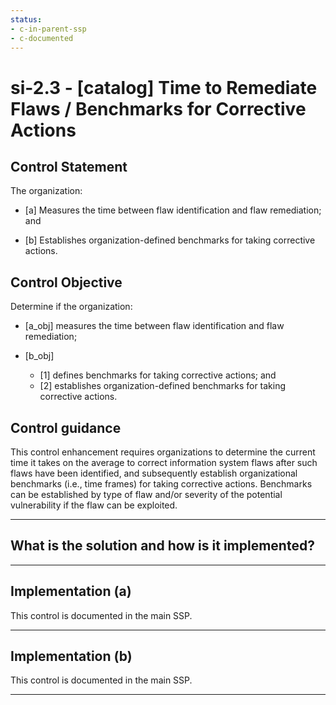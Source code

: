 ```yaml
---
status:
- c-in-parent-ssp
- c-documented
---
```


# si-2.3 - \[catalog\] Time to Remediate Flaws / Benchmarks for Corrective Actions

## Control Statement

The organization:

- \[a\] Measures the time between flaw identification and flaw remediation; and

- \[b\] Establishes organization-defined benchmarks for taking corrective actions.

## Control Objective

Determine if the organization:

- \[a_obj\] measures the time between flaw identification and flaw remediation;

- \[b_obj\]

  - \[1\] defines benchmarks for taking corrective actions; and
  - \[2\] establishes organization-defined benchmarks for taking corrective actions.

## Control guidance

This control enhancement requires organizations to determine the current time it takes on the average to correct information system flaws after such flaws have been identified, and subsequently establish organizational benchmarks (i.e., time frames) for taking corrective actions. Benchmarks can be established by type of flaw and/or severity of the potential vulnerability if the flaw can be exploited.

______________________________________________________________________

## What is the solution and how is it implemented?

<!-- Please leave this section blank and enter implementation details in the parts below. -->

______________________________________________________________________

## Implementation (a)

This control is documented in the main SSP.

______________________________________________________________________

## Implementation (b)

This control is documented in the main SSP.

______________________________________________________________________

